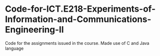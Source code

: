 # Code-for-ICT.E218-Experiments-of-Information-and-Communications-Engineering-II
Code for the assignments issued in the course. Made use of C and Java language
